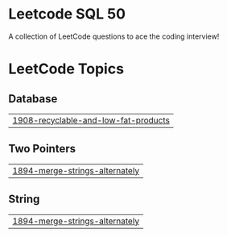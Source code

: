 # Leetcode SQL 50
A collection of LeetCode questions to ace the coding interview!

<!---LeetCode Topics Start-->
# LeetCode Topics
## Database
|  |
| ------- |
| [1908-recyclable-and-low-fat-products](https://github.com/bhosleomkar548/Leetcode/tree/master/1908-recyclable-and-low-fat-products) |
## Two Pointers
|  |
| ------- |
| [1894-merge-strings-alternately](https://github.com/bhosleomkar548/Leetcode/tree/master/1894-merge-strings-alternately) |
## String
|  |
| ------- |
| [1894-merge-strings-alternately](https://github.com/bhosleomkar548/Leetcode/tree/master/1894-merge-strings-alternately) |
<!---LeetCode Topics End-->
